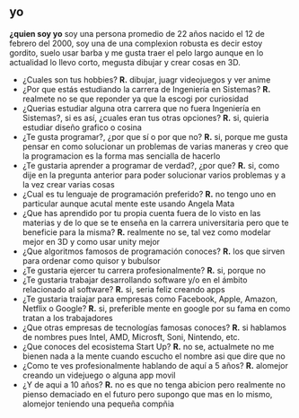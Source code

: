 ## yo
 **¿quien soy yo** soy una persona promedio de 22 años nacido el 12 de febrero del 2000, soy una de una complexion robusta es decir estoy gordito, suelo usar barba y me gusta traer el pelo largo aunque en lo actualidad lo llevo corto, megusta dibujar y crear cosas en 3D.
 - ¿Cuales son tus hobbies?
 **R.** dibujar, juagr videojuegos y ver anime
 - ¿Por que estás estudiando la carrera de Ingeniería en Sistemas?
 **R.** realmete no se que reponder ya que la escogi por curiosidad 
 - ¿Querias estudiar alguna otra carrera que no fuera Ingeniería en Sistemas?, si es así, ¿cuales eran tus otras opciones?
 **R.** si, quieria estudiar diseño grafico o cosina
 -  ¿Te gusta programar?, ¿por que sí o por que no?
 **R.** si, porque me gusta pensar en como solucionar un problemas de varias maneras y creo que la programacion es la forma mas sencialla de hacerlo 
 - ¿Te gustaria aprender a programar de verdad?, ¿por que?
 **R.** si, como dije en la pregunta anterior para poder solucionar varios problemas y a la vez crear varias cosas
 - ¿Cual es tu lenguaje de programación preferido?
 **R.** no tengo uno en particular aunque acutal mente este usando Angela Mata 
 - ¿Que has aprendido por tu propia cuenta fuera de lo visto en las materias y de lo que se te enseña en la carrera universitaria pero que te beneficie para la misma?
 **R.** realmente no se, tal vez como modelar mejor en 3D y como usar unity mejor 
 - ¿Que algoritmos famosos de programación conoces?
 **R.** los que sirven para ordenar como quisor y bubulsor
 - ¿Te gustaria ejercer tu carrera profesionalmente?
 **R.** si, porque no 
 - ¿Te gustaria trabajar desarrollando software y/o en el ámbito relacionado al software?
 **R.** si, seria feliz creando apps 
 - ¿Te gustaria traiajar para empresas como Facebook, Apple, Amazon, Netflix o Google?
 **R.** si, preferible mente en google por su fama en como tratan a los trabajadores
 - ¿Que otras empresas de tecnologías famosas conoces?
 **R.** si hablamos de nombres pues Intel, AMD, Microsft, Soni, Nintendo, etc.
 - ¿Que conoces del ecosistema Start Up?
 **R.** no se, actualmete no me bienen nada a la mente cuando escucho el nombre asi que dire que no 
 - ¿Como te ves profesionalmente hablando de aquí a 5 años?
 **R.** alomejor creando un videjuego o alguna app movil
 - ¿Y de aqui a 10 años?
 **R.** no es que no tenga abicion pero realmente no pienso demaciado en el futuro pero supongo que mas en lo mismo, alomejor teniendo una pequeña compñia  